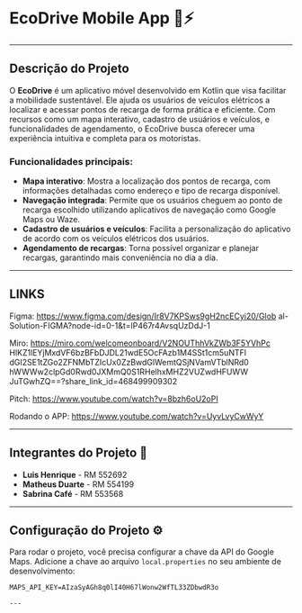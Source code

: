 # EcoDrive Mobile App 🚗⚡

---

## Descrição do Projeto

O **EcoDrive** é um aplicativo móvel desenvolvido em Kotlin que visa facilitar a mobilidade sustentável. Ele ajuda os usuários de veículos elétricos a localizar e acessar pontos de recarga de forma prática e eficiente. Com recursos como um mapa interativo, cadastro de usuários e veículos, e funcionalidades de agendamento, o EcoDrive busca oferecer uma experiência intuitiva e completa para os motoristas.

### Funcionalidades principais:

- **Mapa interativo**: Mostra a localização dos pontos de recarga, com informações detalhadas como endereço e tipo de recarga disponível.
- **Navegação integrada**: Permite que os usuários cheguem ao ponto de recarga escolhido utilizando aplicativos de navegação como Google Maps ou Waze.
- **Cadastro de usuários e veículos**: Facilita a personalização do aplicativo de acordo com os veículos elétricos dos usuários.
- **Agendamento de recargas**: Torna possível organizar e planejar recargas, garantindo mais conveniência no dia a dia.

---
## LINKS
Figma:
https://www.figma.com/design/Ir8V7KPSws9gH2ncECyi20/Glob
al-Solution-FIGMA?node-id=0-1&t=lP467r4AvsqUzDdJ-1

Miro:
https://miro.com/welcomeonboard/V2NOUThhVkZWb3F5YVhPc
HlKZ1lEYjMxdVF6bzBFbDJDL21wdE5OcFAzb1M4SSt1cm5uNTFl
dGI2SE1tZGo2ZFNMbTZIcUx0ZzBwdGlWemtQSjNVamVTblNRd0
hWWWw2clpGd0Rwd0JXMmQ0S1RHelhxMHZ2VUZwdHFUWW
JuTGwhZQ==?share_link_id=468499909302

Pitch:
https://www.youtube.com/watch?v=8bzh6oU2oPI

Rodando o APP:
https://www.youtube.com/watch?v=UyvLvyCwWyY

---

## Integrantes do Projeto 👥

- **Luis Henrique** - RM 552692  
- **Matheus Duarte** - RM 554199  
- **Sabrina Café** - RM 553568  

---

## Configuração do Projeto ⚙️

Para rodar o projeto, você precisa configurar a chave da API do Google Maps. Adicione a chave ao arquivo `local.properties` no seu ambiente de desenvolvimento:

```properties
MAPS_API_KEY=AIzaSyAGh8q0lI40H67lWonw2WfTL33ZDbwdR3o

---

